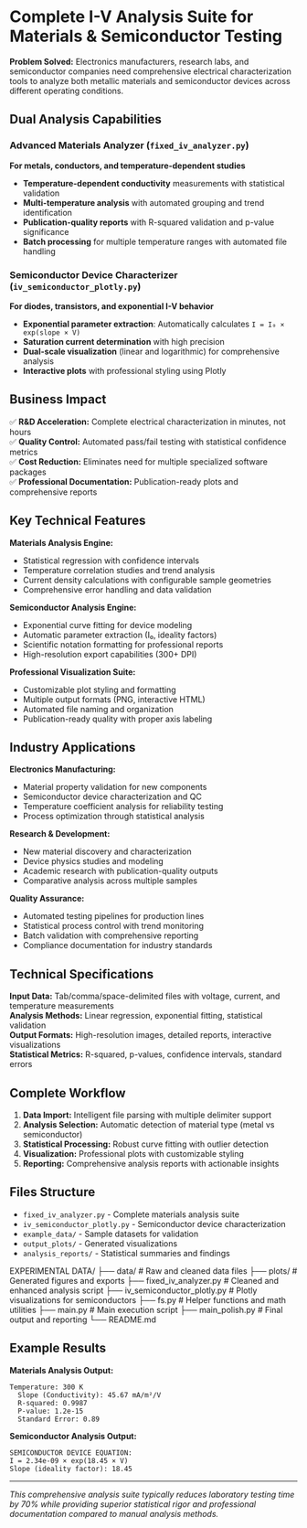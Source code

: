 # Complete I-V Analysis Suite for Materials & Semiconductor Testing

**Problem Solved:** Electronics manufacturers, research labs, and semiconductor companies need comprehensive electrical characterization tools to analyze both metallic materials and semiconductor devices across different operating conditions.

## Dual Analysis Capabilities

### **Advanced Materials Analyzer** (`fixed_iv_analyzer.py`)
**For metals, conductors, and temperature-dependent studies**

- **Temperature-dependent conductivity** measurements with statistical validation
- **Multi-temperature analysis** with automated grouping and trend identification
- **Publication-quality reports** with R-squared validation and p-value significance
- **Batch processing** for multiple temperature ranges with automated file handling

### **Semiconductor Device Characterizer** (`iv_semiconductor_plotly.py`)
**For diodes, transistors, and exponential I-V behavior**

- **Exponential parameter extraction**: Automatically calculates `I = I₀ × exp(slope × V)`
- **Saturation current determination** with high precision
- **Dual-scale visualization** (linear and logarithmic) for comprehensive analysis
- **Interactive plots** with professional styling using Plotly

## Business Impact

✅ **R&D Acceleration:** Complete electrical characterization in minutes, not hours  
✅ **Quality Control:** Automated pass/fail testing with statistical confidence metrics  
✅ **Cost Reduction:** Eliminates need for multiple specialized software packages  
✅ **Professional Documentation:** Publication-ready plots and comprehensive reports  

## Key Technical Features

**Materials Analysis Engine:**
- Statistical regression with confidence intervals
- Temperature correlation studies and trend analysis
- Current density calculations with configurable sample geometries
- Comprehensive error handling and data validation

**Semiconductor Analysis Engine:**
- Exponential curve fitting for device modeling
- Automatic parameter extraction (I₀, ideality factors)
- Scientific notation formatting for professional reports
- High-resolution export capabilities (300+ DPI)

**Professional Visualization Suite:**
- Customizable plot styling and formatting
- Multiple output formats (PNG, interactive HTML)
- Automated file naming and organization
- Publication-ready quality with proper axis labeling

## Industry Applications

**Electronics Manufacturing:**
- Material property validation for new components
- Semiconductor device characterization and QC
- Temperature coefficient analysis for reliability testing
- Process optimization through statistical analysis

**Research & Development:**
- New material discovery and characterization
- Device physics studies and modeling
- Academic research with publication-quality outputs
- Comparative analysis across multiple samples

**Quality Assurance:**
- Automated testing pipelines for production lines
- Statistical process control with trend monitoring
- Batch validation with comprehensive reporting
- Compliance documentation for industry standards

## Technical Specifications

**Input Data:** Tab/comma/space-delimited files with voltage, current, and temperature measurements  
**Analysis Methods:** Linear regression, exponential fitting, statistical validation  
**Output Formats:** High-resolution images, detailed reports, interactive visualizations  
**Statistical Metrics:** R-squared, p-values, confidence intervals, standard errors  

## Complete Workflow

1. **Data Import:** Intelligent file parsing with multiple delimiter support
2. **Analysis Selection:** Automatic detection of material type (metal vs semiconductor)
3. **Statistical Processing:** Robust curve fitting with outlier detection
4. **Visualization:** Professional plots with customizable styling
5. **Reporting:** Comprehensive analysis reports with actionable insights

## Files Structure

- `fixed_iv_analyzer.py` - Complete materials analysis suite
- `iv_semiconductor_plotly.py` - Semiconductor device characterization
- `example_data/` - Sample datasets for validation
- `output_plots/` - Generated visualizations
- `analysis_reports/` - Statistical summaries and findings

EXPERIMENTAL DATA/
├── data/ # Raw and cleaned data files
├── plots/ # Generated figures and exports
├── fixed_iv_analyzer.py # Cleaned and enhanced analysis script
├── iv_semiconductor_plotly.py # Plotly visualizations for semiconductors
├── fs.py # Helper functions and math utilities
├── main.py # Main execution script
├── main_polish.py # Final output and reporting
└── README.md

## Example Results

**Materials Analysis Output:**
```
Temperature: 300 K
  Slope (Conductivity): 45.67 mA/m²/V
  R-squared: 0.9987
  P-value: 1.2e-15
  Standard Error: 0.89
```

**Semiconductor Analysis Output:**
```
SEMICONDUCTOR DEVICE EQUATION:
I = 2.34e-09 × exp(18.45 × V)
Slope (ideality factor): 18.45
```

---

*This comprehensive analysis suite typically reduces laboratory testing time by 70% while providing superior statistical rigor and professional documentation compared to manual analysis methods.*